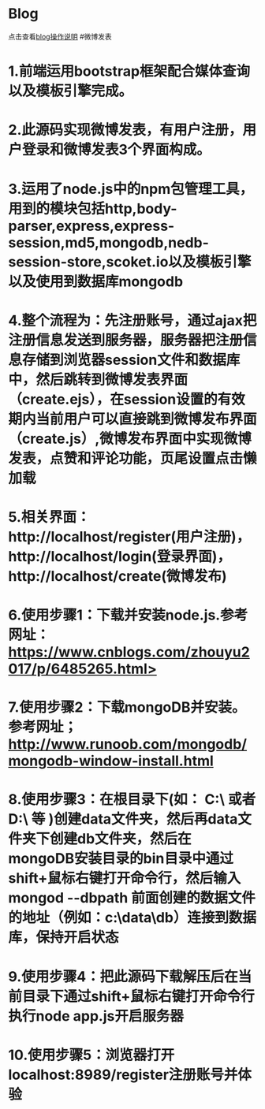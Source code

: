 # Blog
点击查看[blog操作说明](https://linjunch.github.io/Blog/)
#微博发表
   # 1.前端运用bootstrap框架配合媒体查询以及模板引擎完成。
   # 2.此源码实现微博发表，有用户注册，用户登录和微博发表3个界面构成。
   # 3.运用了node.js中的npm包管理工具，用到的模块包括http,body-parser,express,express-session,md5,mongodb,nedb-session-store,scoket.io以及模板引擎以及使用到数据库mongodb
   # 4.整个流程为：先注册账号，通过ajax把注册信息发送到服务器，服务器把注册信息存储到浏览器session文件和数据库中，然后跳转到微博发表界面（create.ejs），在session设置的有效期内当前用户可以直接跳到微博发布界面（create.js）,微博发布界面中实现微博发表，点赞和评论功能，页尾设置点击懒加载
   # 5.相关界面：http://localhost/register(用户注册)，http://localhost/login(登录界面)，http://localhost/create(微博发布)
   # 6.使用步骤1：下载并安装node.js.参考网址：https://www.cnblogs.com/zhouyu2017/p/6485265.html>
   # 7.使用步骤2：下载mongoDB并安装。参考网址；http://www.runoob.com/mongodb/mongodb-window-install.html
   # 8.使用步骤3：在根目录下(如： C:\ 或者 D:\ 等 )创建data文件夹，然后再data文件夹下创建db文件夹，然后在mongoDB安装目录的bin目录中通过shift+鼠标右键打开命令行，然后输入mongod --dbpath 前面创建的数据文件的地址（例如：c:\data\db）连接到数据库，保持开启状态
   # 9.使用步骤4：把此源码下载解压后在当前目录下通过shift+鼠标右键打开命令行执行node app.js开启服务器
   # 10.使用步骤5：浏览器打开localhost:8989/register注册账号并体验

